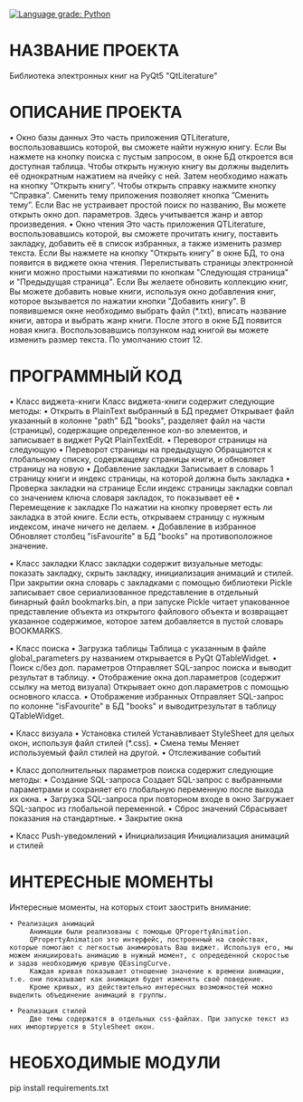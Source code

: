 [![Language grade: Python](https://img.shields.io/lgtm/grade/python/g/deka4core/QTLiterature.svg?logo=lgtm&logoWidth=18)](https://lgtm.com/projects/g/deka4core/QTLiterature/context:python)

# НАЗВАНИЕ ПРОЕКТА

 Библиотека электронных книг на PyQt5 "QtLiterature"


# ОПИСАНИЕ ПРОЕКТА

 • Окно базы данных
    Это часть приложения QTLiterature, воспользовавшись которой, вы сможете найти нужную книгу. Если Вы нажмете на кнопку поиска с пустым запросом, в окне БД откроется вся доступная таблица. Чтобы открыть нужную книгу вы должны выделить её однократным нажатием на ячейку с ней. Затем необходимо нажать на кнопку “Открыть книгу”. Чтобы открыть справку нажмите кнопку “Справка”. Сменить тему приложения позволяет кнопка ”Сменить тему”. Если Вас не устраивает простой поиск по названию, Вы можете открыть окно доп. параметров. Здесь учитывается жанр и автор произведения.
 • Окно чтения
    Это часть приложения QTLiterature, воспользовавшись которой, вы сможете прочитать книгу, поставить закладку, добавить её в список избранных, а также изменить размер текста. Если Вы нажмете на кнопку "Открыть книгу" в окне БД, то она появится в виджете окна чтения. Перелистывать страницы электронной книги можно простыми нажатиями по кнопкам "Следующая страница" и "Предыдущая страница". Если Вы желаете обновить коллекцию книг, Вы можете добавить новые книги, используя окно добавления книг, которое вызывается по нажатии кнопки "Добавить книгу". В появившемся окне необходимо выбрать файл (*.txt), вписать название книги, автора и выбрать жанр книги. После этого в окне БД появится новая книга. Воспользовавшись ползунком над книгой вы можете изменить размер текста. По умолчанию стоит 12.

# ПРОГРАММНЫЙ КОД
 • Класс виджета-книги
   Класс виджета-книги содержит следующие методы:
      • Открыть в PlainText выбранный в БД предмет
         Открывает файл указанный в колонне "path" БД "books", разделяет файл на части (страницы), содержащие определенное кол-во элементов, и записывает в виджет PyQt PlainTextEdit.
      • Переворот страницы на следующую
      • Переворот страницы на предыдущую
         Обращаются к глобальному списку, содержащему страницы книги, и обновляет страницу на новую 
      • Добавление закладки
         Записывает в словарь 1 страницу книги и индекс страницы, на которой должна быть закладка
      • Проверка закладки на странице 
         Если индекс страницы закладки совпал со значением ключа словаря закладок, то показывает её
      • Перемещение к закладке
         По нажатии на кнопку проверяет есть ли закладка в этой книге. Если есть, открываем страницу с нужным индексом, иначе ничего не делаем.
      • Добавление в избранное 
         Обновляет столбец "isFavourite" в БД "books" на противоположное значение.

 • Класс закладки
   Класс закладки содержит визуальные методы: показать закладку, скрыть закладку, инициализация анимаций и стилей.
   При закрытии окна словарь с закладками с помощью библиотеки Pickle записывает свое сериализованное представление в отдельный бинарный файл bookmarks.bin, а при запуске Pickle читает упакованное представление объекта из открытого файлового объекта и возвращает указанное содержимое, которое затем добавляется в пустой словарь BOOKMARKS.

 • Класс поиска
   • Загрузка таблицы
      Таблица с указанным в файле global_parameters.py названием открывается в PyQt QTableWidget.
   • Поиск с/без доп. параметров
      Отправляет SQL-запрос поиска и выводит результат в таблицу.
   • Отображение окна доп.параметров (содержит ссылку на метод визуала)
      Открывает окно доп.параметров с помощью основного класса. 
   • Отображение избранных
      Отправляет SQL-запрос по колонне "isFavourite" в БД "books" и выводитрезультат в таблицу QTableWidget.

 • Класс визуала
   • Установка стилей
      Устанавливает StyleSheet для целых окон, используя файл стилей (*.css).
   • Смена темы
      Меняет используемый файл стилей на другой.
   • Отслеживание событий

 • Класс дополнительных параметров поиска содержит следующие методы:
   • Создание SQL-запроса
      Создает SQL-запрос с выбранными параметрами и сохраняет его глобальную переменную после выхода их окна.
   • Загрузка SQL-запроса при повторном входе в окно
      Загружает SQL-запрос из глобальной переменной.
   • Сброс значений
      Сбрасывает показания на стандартные.
   • Закрытие окна

 • Класс Push-уведомлений
   • Инициализация
      Инициализация анимаций и стилей

# ИНТЕРЕСНЫЕ МОМЕНТЫ

   Интересные моменты, на которых стоит заострить внимание:

    • Реализация анимаций
         Анимации были реализованы с помощью QPropertyAnimation.
         QPropertyAnimation это интерфейс, построенный на свойствах, которые помогают с легкостью анимировать Ваш виджет. Используя его, мы можем инициировать анимацию в нужный момент, с опредеденной скоростью и задав необходимую кривую QEasingCurve.
         Каждая кривая показывает отношение значение к времени анимации, т.е. они показывают как анимация будет изменять своё поведение.
         Кроме кривых, из действительно интересных возможностей можно выделить объединение анимаций в группы.

    • Реализация стилей
         Две темы содержатся в отдельных сss-файлах. При запуске текст из них импортируется в StyleSheet окон.


# НЕОБХОДИМЫЕ МОДУЛИ

 pip install requirements.txt
